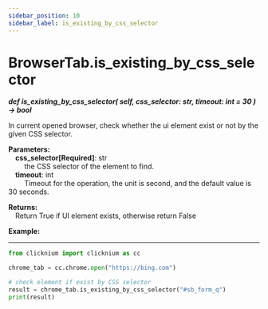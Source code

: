 ```yaml
---
sidebar_position: 10
sidebar_label: is_existing_by_css_selector
---
```

# BrowserTab.is_existing_by_css_selector
***def is_existing_by_css_selector(
        self,
        css_selector: str,
        timeout: int = 30
    ) -> bool***  

In current opened browser, check whether the ui element exist or not by the given CSS selector.

**Parameters:**  
    &emsp;**css_selector[Required]**: str     
        &emsp;&emsp; the CSS selector of the element to find.  
    &emsp;**timeout**: int  
        &emsp;&emsp; Timeout for the operation, the unit is second, and the default value is 30 seconds.   

**Returns:**  
    &emsp;Return True if UI element exists, otherwise return False

**Example:**
***
```python
from clicknium import clicknium as cc

chrome_tab = cc.chrome.open("https://bing.com")

# check element if exist by CSS selector
result = chrome_tab.is_existing_by_css_selector("#sb_form_q")
print(result)

```